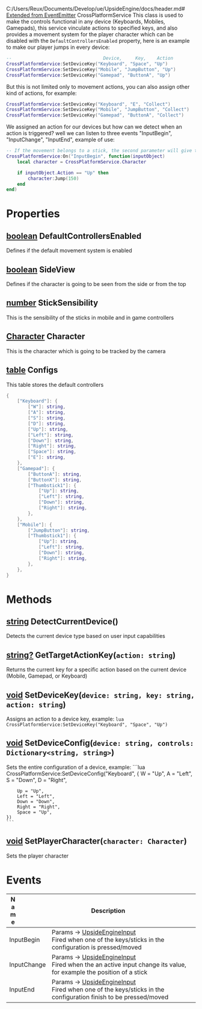 C:/Users/Reux/Documents/Develop/ue/UpsideEngine/docs/header.md# [Extended from EventEmitter](EventEmitter.md) CrossPlatformService 
This class is used to make the controls functional in any device (Keyboards, Mobiles, Gamepads), this service vinculate actions 
 to specified keys, and also provides a movement system for the player character which can be disabled with the `DefaultControllersEnabled`
 property, here is an example to make our player jumps in every device:
```lua
--  								Device,	    Key, 	Action
CrossPlatformService:SetDeviceKey("Keyboard", "Space", "Up")
CrossPlatformService:SetDeviceKey("Mobile", "JumpButton", "Up")
CrossPlatformService:SetDeviceKey("Gamepad", "ButtonA", "Up")
```


But this is not limited only to movement actions, you can also assign other kind of actions, for example:


```lua
CrossPlatformService:SetDeviceKey("Keyboard", "E", "Collect")
CrossPlatformService:SetDeviceKey("Mobile", "JumpButton", "Collect")
CrossPlatformService:SetDeviceKey("Gamepad", "ButtonA", "Collect")
```


We assigned an action for our devices but how can we detect when an action is triggered? well we can listen to three events
"InputBegin", "InputChange", "InputEnd", example of use:


```lua
-- If the movement belongs to a stick, the second parameter will give the current position of the stick
CrossPlatformService:On("InputBegin", function(inputObject)
	local character = CrossPlatformService.Character

	if inputObject.Action == "Up" then
		character:Jump(150)
	end
end)
```

	 
# Properties

## [boolean](boolean.md) DefaultControllersEnabled
Defines if the default movement system is enabled
  
## [boolean](boolean.md) SideView
Defines if the character is going to be seen from the side or from the top
  
## [number](number.md) StickSensibility
This is the sensibility of the sticks in mobile and in game controllers
  
## [Character](Character.md) Character
This is the character which is going to be tracked by the camera
  
## [table](table.md) Configs 
This table stores the default controllers
	 
```lua
{
 	["Keyboard"]: {
 		["W"]: string,
		["A"]: string,
		["S"]: string,
		["D"]: string,
		["Up"]: string,
		["Left"]: string,
		["Down"]: string,
		["Right"]: string,
		["Space"]: string,
		["E"]: string,
	},
	["Gamepad"]: {
 		["ButtonA"]: string,
		["ButtonX"]: string,
		["Thumbstick1"]: {
 			["Up"]: string,
			["Left"]: string,
			["Down"]: string,
			["Right"]: string,
		},
	},
	["Mobile"]: {
 		["JumpButton"]: string,
		["Thumbstick1"]: {
 			["Up"]: string,
			["Left"]: string,
			["Down"]: string,
			["Right"]: string,
		},
	},
}
```


# Methods
## [string](https://create.roblox.com/docs/reference/engine/libraries/string) DetectCurrentDevice() 
 Detects the current device type based on user input capabilities
	
## [string?](https://create.roblox.com/docs/reference/engine/libraries/string) GetTargetActionKey(`action: string`) 
 Returns the current key for a specific action based on the current device (Mobile, Gamepad, or Keyboard)
	
## [void](https://create.roblox.com/docs/scripting/luau/nil) SetDeviceKey(`device: string, key: string, action: string`) 
 Assigns an action to a device key, example:
	```lua
	CrossPlatformService:SetDeviceKey("Keyboard", "Space", "Up")
	```
	
## [void](https://create.roblox.com/docs/scripting/luau/nil) SetDeviceConfig(`device: string, controls: Dictionary<string, string>`) 
 Sets the entire configuration of a device, example:
	```lua
	CrossPlatformService:SetDeviceConfig("Keyboard", {
		W = "Up",
		A = "Left",
		S = "Down",
		D = "Right",

		Up = "Up",
		Left = "Left",
		Down = "Down",
		Right = "Right",
		Space = "Up",
	})
	```
	
## [void](https://create.roblox.com/docs/scripting/luau/nil) SetPlayerCharacter(`character: Character`) 
 Sets the player character
	


# Events
|<div style="width:20%; max-size: 20%">Name</div>|<div style="width:80%; max-size: 80%">Description</div>|
|---|---|
|InputBegin|Params -> [UpsideEngineInput](/documentation/datatypes/UpsideEngineInput.html) <br>  Fired when one of the keys/sticks in the configuration is pressed/moved<br>  |
|InputChange|Params -> [UpsideEngineInput](/documentation/datatypes/UpsideEngineInput.html) <br>  Fired when the an active input change its value, for example the position of a stick<br>  |
|InputEnd|Params -> [UpsideEngineInput](/documentation/datatypes/UpsideEngineInput.html) <br>  Fired when one of the keys/sticks in the configuration finish to be pressed/moved<br>|



